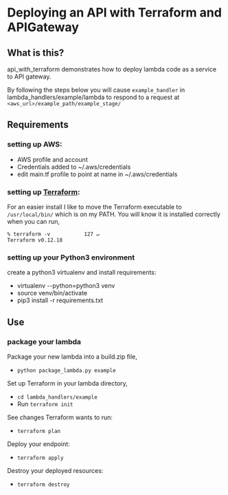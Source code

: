 # Deploying an API with Terraform and APIGateway

## What is this?
api_with_terraform demonstrates how to deploy lambda code as a service to API gateway. 

By following the steps below you will cause `example_handler` in lambda_handlers/example/lambda to respond to a request at `<aws_url>/example_path/example_stage/` 

## Requirements
### setting up AWS:

- AWS profile and account
- Credentials added to ~/.aws/credentials
- edit main.tf profile to point at name in ~/.aws/credentials

### setting up [Terraform](https://learn.hashicorp.com/terraform/getting-started/install.html):

For an easier install I like to move the Terraform executable to `/usr/local/bin/` which is on my PATH. You will know it is installed correctly when you can run, 
```
% terraform -v           127 ↵
Terraform v0.12.18
```

### setting up your Python3 environment

create a python3 virtualenv and install requirements:

 - virtualenv --python=python3 venv
 - source venv/bin/activate
 - pip3 install -r requirements.txt

## Use
### package your lambda
Package your new lambda into a build.zip file,
- `python package_lambda.py example`

Set up Terraform in your lambda directory,
- `cd lambda_handlers/example`
- Run `terraform init`

See changes Terraform wants to run:
- `terraform plan`

Deploy your endpoint:
- `terraform apply`

Destroy your deployed resources:
- `terraform destroy`


 


